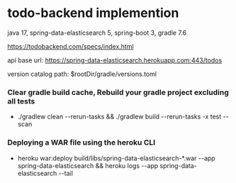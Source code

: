 # todo-backend implemention

java 17, spring-data-elasticsearch 5, spring-boot 3, gradle 7.6


https://todobackend.com/specs/index.html

api base url: https://spring-data-elasticsearch.herokuapp.com:443/todos

version catalog path: $rootDir/gradle/versions.toml

### Clear gradle build cache, Rebuild your gradle project excluding all tests

- ./gradlew clean --rerun-tasks && ./gradlew build --rerun-tasks -x test --scan

### Deploying a WAR file using the heroku CLI

- heroku war:deploy build/libs/spring-data-elasticsearch-*.war --app spring-data-elasticsearch && heroku logs --app spring-data-elasticsearch --tail






